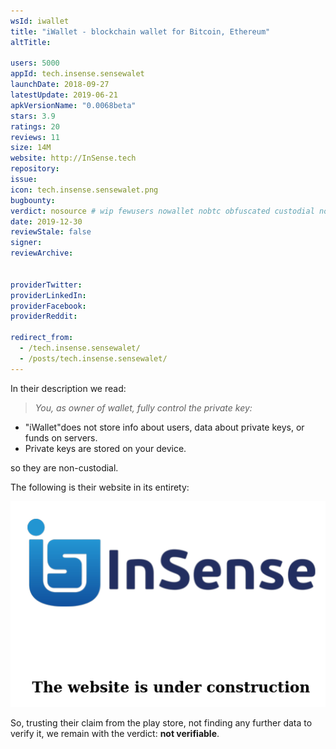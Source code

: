 ```yaml
---
wsId: iwallet
title: "iWallet - blockchain wallet for Bitcoin, Ethereum"
altTitle:

users: 5000
appId: tech.insense.sensewalet
launchDate: 2018-09-27
latestUpdate: 2019-06-21
apkVersionName: "0.0068beta"
stars: 3.9
ratings: 20
reviews: 11
size: 14M
website: http://InSense.tech
repository:
issue:
icon: tech.insense.sensewalet.png
bugbounty:
verdict: nosource # wip fewusers nowallet nobtc obfuscated custodial nosource nonverifiable reproducible bounty defunct
date: 2019-12-30
reviewStale: false
signer:
reviewArchive:


providerTwitter:
providerLinkedIn:
providerFacebook:
providerReddit:

redirect_from:
  - /tech.insense.sensewalet/
  - /posts/tech.insense.sensewalet/
---
```



In their description we read:

> *You, as owner of wallet, fully control the private key:*
  * "iWallet"does not store info about users, data about private keys, or funds
    on servers.
  * Private keys are stored on your device.

so they are non-custodial.

The following is their website in its entirety:

![InSense this website is under construction](/images/insenseunderconstruction.png)

So, trusting their claim from the play store, not finding any further data to
verify it, we remain with the verdict: **not verifiable**.
